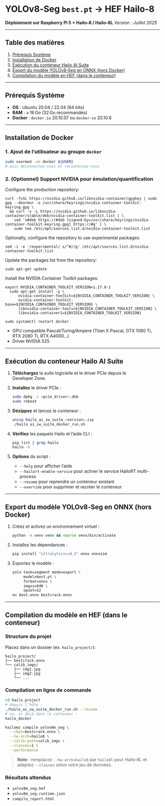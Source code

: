 # YOLOv8‑Seg `best.pt` → HEF Hailo‑8

**Déploiement sur Raspberry Pi 5 + Hailo‑8 / Hailo‑8L**
*Version : Juillet 2025*

---

## Table des matières

1. [Prérequis Système](#prérequis-système)
2. [Installation de Docker](#installation-de-docker)
3. [Exécution du conteneur Hailo AI Suite](#exécution-du-conteneur-hailo-ai-suite)
4. [Export du modèle YOLOv8‑Seg en ONNX (hors Docker)](#export-du-modèle-yolov8‑seg-en-onnx-hors-docker)
5. [Compilation du modèle en HEF (dans le conteneur)](#compilation-du-modèle-en-hef-dans-le-conteneur)

---

## Prérequis Système

* **OS** : Ubuntu 20.04 / 22.04 (64 bits)
* **RAM** : ≥ 16 Go (32 Go recommandés)
* **Docker** : `docker.io` 20.10.07 ou `docker-ce` 20.10.6

---

## Installation de Docker

### 1. Ajout de l’utilisateur au groupe `docker`

```bash
sudo usermod -aG docker ${USER}
# puis déconnectez-vous et reconnectez-vous
```

### 2. (Optionnel) Support NVIDIA pour émulation/quantification

Configure the production repository:

```
curl -fsSL https://nvidia.github.io/libnvidia-container/gpgkey | sudo gpg --dearmor -o /usr/share/keyrings/nvidia-container-toolkit-keyring.gpg \
  && curl -s -L https://nvidia.github.io/libnvidia-container/stable/deb/nvidia-container-toolkit.list | \
    sed 's#deb https://#deb [signed-by=/usr/share/keyrings/nvidia-container-toolkit-keyring.gpg] https://#g' | \
    sudo tee /etc/apt/sources.list.d/nvidia-container-toolkit.list
```

Optionally, configure the repository to use experimental packages:

```
sed -i -e '/experimental/ s/^#//g' /etc/apt/sources.list.d/nvidia-container-toolkit.list
```

Update the packages list from the repository:

```
sudo apt-get update
```

Install the NVIDIA Container Toolkit packages:

```
export NVIDIA_CONTAINER_TOOLKIT_VERSION=1.17.8-1
  sudo apt-get install -y \
      nvidia-container-toolkit=${NVIDIA_CONTAINER_TOOLKIT_VERSION} \
      nvidia-container-toolkit-base=${NVIDIA_CONTAINER_TOOLKIT_VERSION} \
      libnvidia-container-tools=${NVIDIA_CONTAINER_TOOLKIT_VERSION} \
      libnvidia-container1=${NVIDIA_CONTAINER_TOOLKIT_VERSION}

sudo systemctl restart docker
```

* GPU compatible Pascal/Turing/Ampere (Titan X Pascal, GTX 1080 Ti, RTX 2080 Ti, RTX A4000…)
* Driver NVIDIA 525

---

## Exécution du conteneur Hailo AI Suite

1. **Téléchargez** la suite logicielle et le driver PCIe depuis le Developer Zone.
2. **Installez** le driver PCIe :

   ```bash
   sudo dpkg -i <pcie_driver>.deb
   sudo reboot
   ```
3. **Dézippez** et lancez le conteneur :

   ```bash
   unzip hailo_ai_sw_suite_<version>.zip
   ./hailo_ai_sw_suite_docker_run.sh
   ```
4. **Vérifiez** les paquets Hailo et l’aide CLI :

   ```bash
   pip list | grep hailo
   hailo -h
   ```
5. **Options** du script :

   * `--help` pour afficher l’aide
   * `--hailort-enable-service` pour activer le service HailoRT multi-process
   * `--resume` pour reprendre un conteneur existant
   * `--override` pour supprimer et recréer le conteneur

---

## Export du modèle YOLOv8‑Seg en ONNX (hors Docker)

1. Créez et activez un environnement virtuel :

   ```bash
   python -m venv venv && source venv/bin/activate
   ```
2. Installez les dépendances :

   ```bash
   pip install "ultralytics>=8.2" onnx onnxsim
   ```
3. Exportez le modèle :

   ```bash
   yolo task=segment mode=export \
        model=best.pt \
        format=onnx \
        imgsz=640 \
        opset=12
   mv best.onnx bestcrack.onnx
   ```

---

## Compilation du modèle en HEF (dans le conteneur)

### Structure du projet

Placez dans un dossier (ex. `hailo_project/`):

```
hailo_project/
├── bestcrack.onnx
└── calib_imgs/
    ├── img1.jpg
    ├── img2.jpg
    └── ...
```

### Compilation en ligne de commande

```bash
cd hailo_project
# depuis l’hôte :
./hailo_ai_sw_suite_docker_run.sh --resume
# ou, si déjà dans le conteneur :
hailo_docker

hailomz compile yolov8m_seg \
  --ckpt=bestcrack.onnx \
  --hw-arch=hailo8 \
  --calib-path=calib_imgs \
  --classes=1 \
  --performance
```

> **Note** : remplacez `--hw-arch=hailo8` par `hailo8l` pour Hailo‑8L et adaptez `--classes` selon votre jeu de données.

### Résultats attendus

* `yolov8m_seg.hef`
* `yolov8m_seg.runtime.json`
* `compile_report.html`

